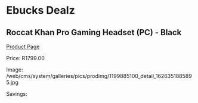 
# Ebucks Dealz
## Roccat Khan Pro Gaming Headset (PC) - Black
[Product Page](https://www.ebucks.com/web/shop/productSelected.do?prodId=1199885100&catId=1193873409)

Price: R1799.00

Image: /web/cms/system/galleries/pics/prodimg/1199885100_detail_1626351885895.jpg

Savings: 


	